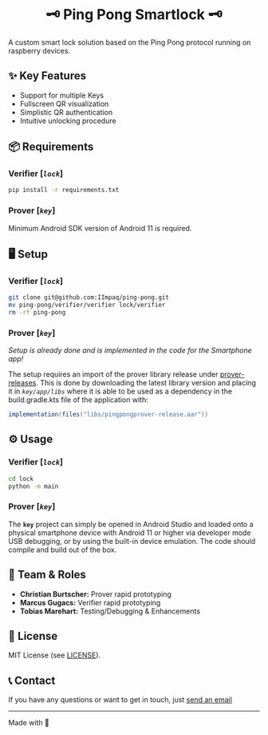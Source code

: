 <h1 align="center">🗝 Ping Pong Smartlock 🗝</h1>

A custom smart lock solution based on the Ping Pong protocol running on raspberry devices.

## ✨ Key Features
- Support for multiple Keys
- Fullscreen QR visualization
- Simplistic QR authentication
- Intuitive unlocking procedure

## 📦 Requirements
### Verifier [*`lock`*]
```bash
pip install -r requirements.txt
```

### Prover [*`key`*]
Minimum Android SDK version of Android 11 is required.

## 🖥 Setup
### Verifier [*`lock`*]
```bash
git clone git@github.com:IImpaq/ping-pong.git
mv ping-pong/verifier/verifier lock/verifier
rm -rf ping-pong
```

### Prover [*`key`*]
*Setup is already done and is implemented in the code for the Smartphone app!*

The setup requires an import of the prover
library release under [prover-releases](https://github.com/IImpaq/ping-pong/releases).
This is done by downloading the latest library version and placing it in *`key/app/libs`* where it is able to be used as a dependency in the build.gradle.kts file of the application with:
```gradle
implementation(files("libs/pingpongprover-release.aar"))
```

## ⚙ Usage
### Verifier [*`lock`*]
```bash
cd lock
python -m main
```

### Prover [*`key`*]
The **`key`** project can simply be opened in Android Studio and loaded onto a physical smartphone device with Android 11 or higher via developer mode USB debugging, or by using the built-in device emulation. The code should compile and build out of the box.

## 🧠 Team & Roles
- **Christian Burtscher:** Prover rapid prototyping
- **Marcus Gugacs:** Verifier rapid prototyping
- **Tobias Marehart:** Testing/Debugging & Enhancements

## 📝 License
MIT License (see [LICENSE](LICENSE.md)).

## 📞 Contact
If you have any questions or want to get in touch, just [send an email](mailto:iimpaq@proton.me)

---
Made with 💛
